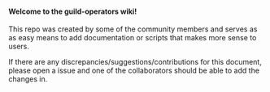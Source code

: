 #### Welcome to the guild-operators wiki!

This repo was created by some of the community members and serves as as easy means to add documentation or scripts that makes more sense to users.

If there are any discrepancies/suggestions/contributions for this document, please open a issue and one of the collaborators should be able to add the changes in.

